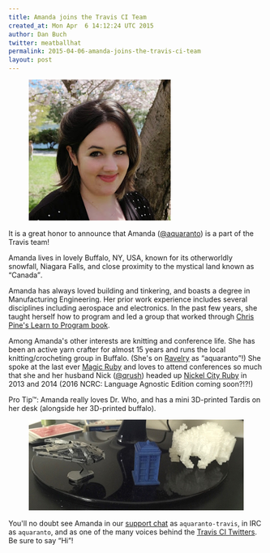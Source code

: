 ```yaml
---
title: Amanda joins the Travis CI Team
created_at: Mon Apr  6 14:12:24 UTC 2015
author: Dan Buch
twitter: meatballhat
permalink: 2015-04-06-amanda-joins-the-travis-ci-team
layout: post
---
```

<figure class="right small">
  <img src="/images/amanda.jpg">
</figure>

It is a great honor to announce that Amanda
([@aquaranto](https://twitter.com/aquaranto)) is a part of the Travis team!

Amanda lives in lovely Buffalo, NY, USA, known for its otherworldly snowfall,
Niagara Falls, and close proximity to the mystical land known as <q>Canada</q>.

Amanda has always loved building and tinkering, and boasts a degree in
Manufacturing Engineering.  Her prior work experience includes several
disciplines including aerospace and electronics.  In the past few years, she
taught herself how to program and led a group that worked through [Chris Pine's
Learn to Program book](https://pine.fm/LearnToProgram/).

Among Amanda's other interests are knitting and conference life.  She has been
an active yarn crafter for almost 15 years and runs the local
knitting/crocheting group in Buffalo. (She's on
[Ravelry](http://www.ravelry.com) as <q>aquaranto</q>!) She spoke at the last
ever [Magic Ruby](http://magic-ruby.com) and loves to attend conferences so much
that she and her husband Nick ([@qrush](https://twitter.com/qrush)) headed up
[Nickel City Ruby](http://nickelcityruby.com/) in 2013 and 2014 (2016 NCRC:
Language Agnostic Edition coming soon?!?!)

Pro Tip™:  Amanda really loves Dr. Who, and has a mini 3D-printed Tardis on her
desk (alongside her 3D-printed buffalo).

<figure>
  <img src="/images/amandas-3d-printed-things.jpg">
</figure>

You'll no doubt see Amanda in our [support chat](https://chat.travis-ci.com) as
`aquaranto-travis`, in IRC as `aquaranto`, and as one of the many voices behind
the [Travis CI Twitters](https://twitter.com/travisci).  Be sure to say <q>Hi</q>!
